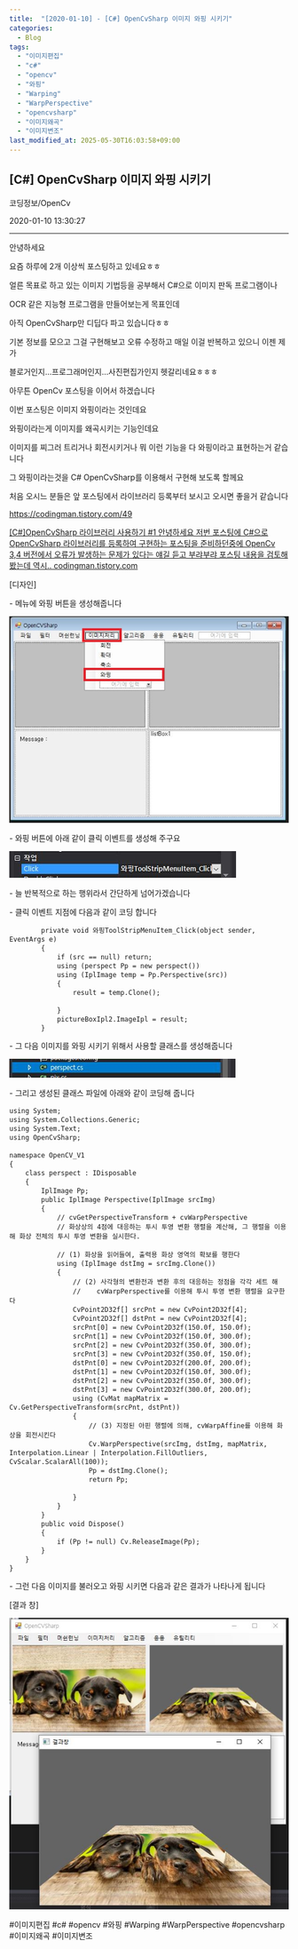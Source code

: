 ```yaml
---
title:  "[2020-01-10] - [C#] OpenCvSharp 이미지 와핑 시키기"
categories:
  - Blog
tags:
  - "이미지편집"
  - "c#"
  - "opencv"
  - "와핑"
  - "Warping"
  - "WarpPerspective"
  - "opencvsharp"
  - "이미지왜곡"
  - "이미지변조"
last_modified_at: 2025-05-30T16:03:58+09:00
---
```


## [C#] OpenCvSharp 이미지 와핑 시키기

코딩정보/OpenCv

2020-01-10 13:30:27

* * *

안녕하세요

요즘 하루에 2개 이상씩 포스팅하고 있네요ㅎㅎ

얼른 목표로 하고 있는 이미지 기법등을 공부해서 C#으로 이미지 판독 프로그램이나

OCR 같은 지능형 프로그램을 만들어보는게 목표인데

아직 OpenCvSharp만 디딥다 파고 있습니다ㅎㅎ

기본 정보를 모으고 그걸 구현해보고 오류 수정하고 매일 이걸 반복하고 있으니 이젠 제가

블로거인지...프로그래머인지...사진편집가인지 헷갈리네요ㅎㅎㅎ

아무튼 OpenCv 포스팅을 이어서 하겠습니다

이번 포스팅은 이미지 와핑이라는 것인데요

와핑이라는게 이미지를 왜곡시키는 기능인데요

이미지를 찌그러 트리거나 회전시키거나 뭐 이런 기능을 다 와핑이라고 표현하는거 같습니다

그 와핑이라는것을 C# OpenCvSharp를 이용해서 구현해 보도록 할께요

처음 오시느 분들은 앞 포스팅에서 라이브러리 등록부터 보시고 오시면 좋을거 같습니다

<https://codingman.tistory.com/49>

[ [C#]OpenCvSharp 라이브러리 사용하기 #1 안녕하세요 저번 포스팅에 C#으로 OpenCvSharp 라이브러리를 등록하여
구현하는 포스팅을 준비하던중에 OpenCv 3,4 버전에서 오류가 발생하는 문제가 있다는 얘길 듣고 부랴부랴 포스팅 내용을 검토해봤는데
역시.. codingman.tistory.com ](https://codingman.tistory.com/49)

[디자인]

\- 메뉴에 와핑 버튼을 생성해줍니다

![](/assets/images/c_opencvsharp_이미지_와핑_시키기/img.jpg)

\- 와핑 버튼에 아래 같이 클릭 이벤트를 생성해 주구요

![](/assets/images/c_opencvsharp_이미지_와핑_시키기/img_1.jpg)

\- 늘 반복적으로 하는 행위라서 간단하게 넘어가겠습니다

\- 클릭 이벤트 지점에 다음과 같이 코딩 합니다

    
    
            private void 와핑ToolStripMenuItem_Click(object sender, EventArgs e)
            {
                if (src == null) return;
                using (perspect Pp = new perspect())
                using (IplImage temp = Pp.Perspective(src))
                {
                    result = temp.Clone();
    
                }
                pictureBoxIpl2.ImageIpl = result;
            }

\- 그 다음 이미지를 와핑 시키기 위해서 사용할 클래스를 생성해줍니다

![](/assets/images/c_opencvsharp_이미지_와핑_시키기/img_2.jpg)

\- 그리고 생성된 클래스 파일에 아래와 같이 코딩해 줍니다

    
    
    using System;
    using System.Collections.Generic;
    using System.Text;
    using OpenCvSharp;
    
    namespace OpenCV_V1
    {
        class perspect : IDisposable
        {
            IplImage Pp;
            public IplImage Perspective(IplImage srcImg)
            {
                // cvGetPerspectiveTransform + cvWarpPerspective
                // 화상상의 4점에 대응하는 투시 투영 변환 행렬을 계산해, 그 행렬을 이용해 화상 전체의 투시 투영 변환을 실시한다.
    
                // (1) 화상을 읽어들여, 출력용 화상 영역의 확보를 행한다
                using (IplImage dstImg = srcImg.Clone())
                {
                    // (2) 사각형의 변환전과 변환 후의 대응하는 정점을 각각 세트 해
                    //    cvWarpPerspective를 이용해 투시 투영 변환 행렬을 요구한다
                    CvPoint2D32f[] srcPnt = new CvPoint2D32f[4];
                    CvPoint2D32f[] dstPnt = new CvPoint2D32f[4];
                    srcPnt[0] = new CvPoint2D32f(150.0f, 150.0f);
                    srcPnt[1] = new CvPoint2D32f(150.0f, 300.0f);
                    srcPnt[2] = new CvPoint2D32f(350.0f, 300.0f);
                    srcPnt[3] = new CvPoint2D32f(350.0f, 150.0f);
                    dstPnt[0] = new CvPoint2D32f(200.0f, 200.0f);
                    dstPnt[1] = new CvPoint2D32f(150.0f, 300.0f);
                    dstPnt[2] = new CvPoint2D32f(350.0f, 300.0f);
                    dstPnt[3] = new CvPoint2D32f(300.0f, 200.0f);
                    using (CvMat mapMatrix = Cv.GetPerspectiveTransform(srcPnt, dstPnt))
                    {
                        // (3) 지정된 아핀 행렬에 의해, cvWarpAffine를 이용해 화상을 회전시킨다
                        Cv.WarpPerspective(srcImg, dstImg, mapMatrix, Interpolation.Linear | Interpolation.FillOutliers, CvScalar.ScalarAll(100));
                        Pp = dstImg.Clone();
                        return Pp;
    
                    }
                }
            }
            public void Dispose()
            {
                if (Pp != null) Cv.ReleaseImage(Pp);
            }
        }
    }
    

\- 그런 다음 이미지를 불러오고 와핑 시키면 다음과 같은 결과가 나타나게 됩니다

[결과 창]

![](/assets/images/c_opencvsharp_이미지_와핑_시키기/img_3.jpg)

  

#이미지편집 #c# #opencv #와핑 #Warping #WarpPerspective #opencvsharp #이미지왜곡 #이미지변조

